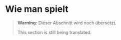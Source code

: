 # Wie man spielt

> **Warning:**
> Dieser Abschnitt wird noch übersetzt.
>
> This section is still being translated.

